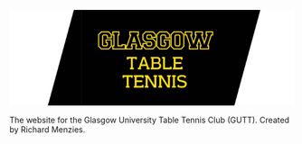 <p style="text-align: center;">

<img src="assets/UofGTTReadmeTitle.png" />

The website for the Glasgow University Table Tennis Club (GUTT). Created by Richard Menzies.

</p>
